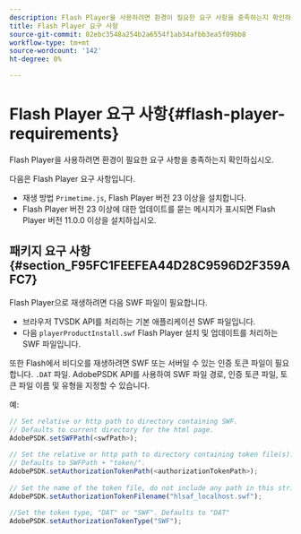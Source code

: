 ```yaml
---
description: Flash Player을 사용하려면 환경이 필요한 요구 사항을 충족하는지 확인하십시오.
title: Flash Player 요구 사항
source-git-commit: 02ebc3548a254b2a6554f1ab34afbb3ea5f09bb8
workflow-type: tm+mt
source-wordcount: '142'
ht-degree: 0%

---
```


# Flash Player 요구 사항{#flash-player-requirements}

Flash Player을 사용하려면 환경이 필요한 요구 사항을 충족하는지 확인하십시오.

<!--<a id="section_FEE654D506EC4D85AE77302AD2A27777"></a>-->

다음은 Flash Player 요구 사항입니다.

* 재생 방법 `Primetime.js`, Flash Player 버전 23 이상을 설치합니다.
* Flash Player 버전 23 이상에 대한 업데이트를 묻는 메시지가 표시되면 Flash Player 버전 11.0.0 이상을 설치하십시오.

## 패키지 요구 사항 {#section_F95FC1FEEFEA44D28C9596D2F359AFC7}

Flash Player으로 재생하려면 다음 SWF 파일이 필요합니다.

* 브라우저 TVSDK API를 처리하는 기본 애플리케이션 SWF 파일입니다.
* 다음 `playerProductInstall.swf` Flash Player 설치 및 업데이트를 처리하는 SWF 파일입니다.

또한 Flash에서 비디오를 재생하려면 SWF 또는 서버일 수 있는 인증 토큰 파일이 필요합니다. `.DAT` 파일. AdobePSDK API를 사용하여 SWF 파일 경로, 인증 토큰 파일, 토큰 파일 이름 및 유형을 지정할 수 있습니다.

예:

```js
// Set relative or http path to directory containing SWF.  
// Defaults to current directory for the html page. 
AdobePSDK.setSWFPath(<swfPath>); 
 
// Set the relative or http path to directory containing token file(s). 
// Defaults to SWFPath + "token/". 
AdobePSDK.setAuthorizationTokenPath(<authorizationTokenPath>); 
 
// Set the name of the token file, do not include any path in this string. 
AdobePSDK.setAuthorizationTokenFilename("hlsaf_localhost.swf"); 
 
//Set the token type, "DAT" or "SWF". Defaults to "DAT" 
AdobePSDK.setAuthorizationTokenType("SWF");
```

